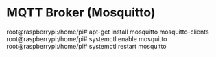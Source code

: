 MQTT Broker (Mosquitto)
=======================

root@raspberrypi:/home/pi# apt-get install mosquitto mosquitto-clients
root@raspberrypi:/home/pi# systemctl enable mosquitto
root@raspberrypi:/home/pi# systemctl restart mosquitto
